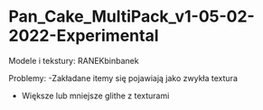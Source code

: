 # Pan_Cake_MultiPack_v1-05-02-2022-Experimental
Modele i tekstury: RANEKbinbanek

Problemy: -Zakładane itemy się pojawiają jako zwykła textura
- Większe lub mniejsze glithe z texturami
